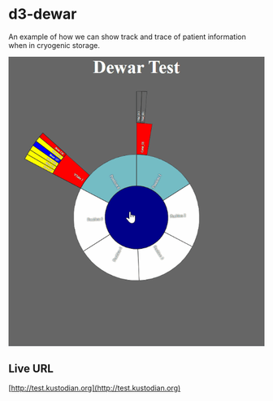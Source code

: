 # d3-dewar
An example of how we can show track and trace of patient information when in cryogenic storage.

![Dewar image](dewar.gif)

## Live URL
[http://test.kustodian.org](http://test.kustodian.org)
